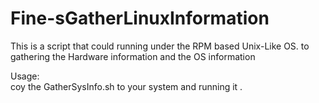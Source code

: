 Fine-sGatherLinuxInformation
============================

This is a script that could running under the RPM based Unix-Like OS. to gathering the Hardware information and the OS information


Usage:<br/>
    coy the GatherSysInfo.sh to your system and running it .
